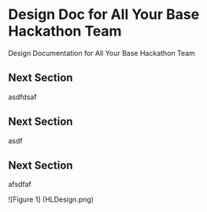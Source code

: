 # Design Doc for All Your Base Hackathon Team
Design Documentation for All Your Base Hackathon Team

## Next Section
asdfdsaf

## Next Section
asdf

## Next Section
afsdfaf

![Figure 1] (HLDesign.png)
